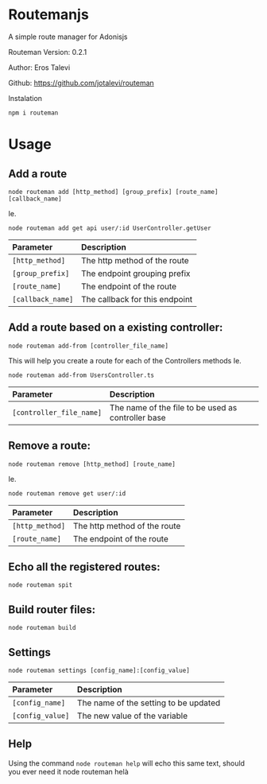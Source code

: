 
# Routemanjs

A simple route manager for Adonisjs

Routeman Version: 0.2.1

Author: Eros Talevi

Github: https://github.com/jotalevi/routeman

Instalation
```
npm i routeman
```

# Usage

## Add a route
```
node routeman add [http_method] [group_prefix] [route_name] [callback_name]
```
Ie.
```
node routeman add get api user/:id UserController.getUser
```

| Parameter         | Description                   |
| :--------         | :--------                     |
| `[http_method]`   | The http method of the route  |
| `[group_prefix]`  | The endpoint grouping prefix  |
| `[route_name]`    | The endpoint of the route     |
| `[callback_name]` | The callback for this endpoint|

## Add a route based on a existing controller:
```
node routeman add-from [controller_file_name]
```
This will help you create a route for each of the Controllers methods
Ie.
```
node routeman add-from UsersController.ts
```

| Parameter                 | Description                   |
| :--------                 | :--------                     |
| `[controller_file_name]`  | The name of the file to be used as controller base |

## Remove a route:
```
node routeman remove [http_method] [route_name]
```
Ie.
```
node routeman remove get user/:id
```
| Parameter         | Description                   |
| :--------         | :--------                     |
| `[http_method]`   | The http method of the route  |
| `[route_name]`    | The endpoint of the route     |

## Echo all the registered routes:
```
node routeman spit
```

## Build router files:
```
node routeman build
```

## Settings
```
node routeman settings [config_name]:[config_value]
```
| Parameter             | Description                           |
| :--------             | :--------                             |
| `[config_name]`       | The name of the setting to be updated |
| `[config_value]`      | The new value of the variable         |

## Help
Using the command ```node routeman help``` will echo this same text, should you ever need it
node routeman helà
